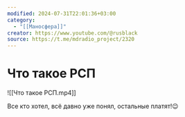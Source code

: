 ```yaml
---
modified: 2024-07-31T22:01:36+03:00
category:
  - "[[Маносфера]]"
creator: https://www.youtube.com/@rusblack
source: https://t.me/mdradio_project/2320
---
```


# Что такое РСП

![[Что такое РСП.mp4]]

Все кто хотел, всё давно уже понял, остальные платят!😉
